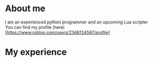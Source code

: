 # About me
I am an experienced python programmer and an upcoming Lua scripter <br>
You can find my profile (here)[https://www.roblox.com/users/2348124587/profile]

# My experience
